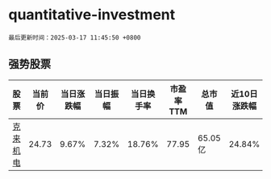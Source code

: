 # quantitative-investment

`最后更新时间：2025-03-17 11:45:50 +0800`

## 强势股票

|股票|当前价|当日涨跌幅|当日振幅|当日换手率|市盈率TTM|总市值|近10日涨跌幅|
|----|----|----|----|----|----|----|----|
|[克来机电](https://xueqiu.com/S/SH603960)|24.73|9.67%|7.32%|18.76%|77.95|65.05亿|24.84%|

